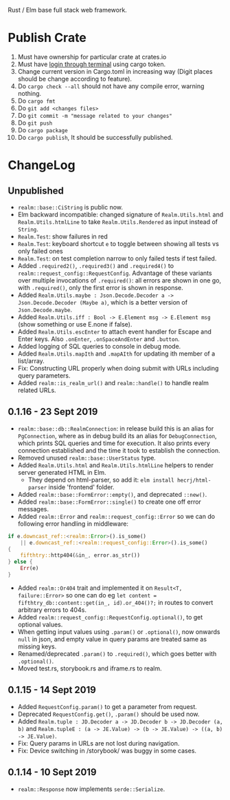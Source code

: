 Rust / Elm base full stack web framework.

# Publish Crate

1. Must have ownership for particular crate at crates.io
2. Must have [login through terminal] using cargo token.
3. Change current version in Cargo.toml in increasing way (Digit places should be
   change according to feature).
4. Do `cargo check --all` should not have any compile error, warning nothing.
5. Do `cargo fmt`
6. Do `git add <changes files>`
7. Do `git commit -m "message related to your changes"`
8. Do `git push`
9. Do `cargo package`
10. Do `cargo publish`, It should be successfully published.


[login through terminal]: https://doc.rust-lang.org/cargo/reference/publishing.html


# ChangeLog

## Unpublished

- `realm::base::CiString` is public now.
- Elm backward incompatible: changed signature of `Realm.Utils.html` and
  `Realm.Utils.htmlLine` to take `Realm.Utils.Rendered` as input instead of `String`.
- `Realm.Test`: show failures in red
- `Realm.Test`: keyboard shortcut `e` to toggle between showing all tests vs only
  failed ones
- `Realm.Test`: on test completion narrow to only failed tests if test failed.
- Added `.required2()`, `.required3()` and `.required4()` to
  `realm::request_config::RequestConfig`. Advantage of these variants over multiple
  invocations of `.required()`: all errors are shown in one go, with `.required()`, only
  the first error is shown in response.
- Added `Realm.Utils.maybe : Json.Decode.Decoder a -> Json.Decode.Decoder (Maybe a)`,
  which is a better version of `Json.Decode.maybe`.
- Added `Realm.Utils.iff : Bool -> E.Element msg -> E.Element msg` (show something or
  use E.none if false).
- Added `Realm.Utils.escEnter` to attach event handler for Escape and Enter keys. Also
  `.onEnter`, `.onSpaceAndEnter` and `.button`.
- Added logging of SQL queries to console in debug mode.
- Added `Realm.Utils.mapIth` and `.mapAIth` for updating ith member of a list/array.
- Fix: Constructing URL properly when doing submit with URLs including query parameters.
- Added `realm::is_realm_url()` and `realm::handle()` to handle realm related URLs.

## 0.1.16 - 23 Sept 2019

- `realm::base::db::RealmConnection`: in release build this is an alias for
  `PgConnection`, where as in debug build its an alias for `DebugConnection`, which
  prints SQL queries and time for execution. It also prints every connection
  established and the time it took to establish the connection.
- Removed unused `realm::base::UserStatus` type.
- Added `Realm.Utils.html` and `Realm.Utils.htmlLine` helpers to render server generated
  HTML in Elm.
  - They depend on html-parser, so add it: `elm install hecrj/html-parser` inside
    'frontend' folder.
- Added `realm::base::FormError::empty()`, and deprecated `::new()`.
- Added `realm::base::FormError::single()` to create one off error messages.
- Added `realm::Error` and `realm::request_config::Error` so we can do following error
  handling in middleware:

```rust
if e.downcast_ref::<realm::Error>().is_some()
    || e.downcast_ref::<realm::request_config::Error>().is_some()
{
    fifthtry::http404(&in_, error.as_str())
} else {
    Err(e)
}
```

- Added `realm::Or404` trait and implemented it on `Result<T, failure::Error>` so one
  can do eg `let content = fifthtry_db::content::get(in_, id).or_404()?;` in routes to
  convert arbitrary errors to 404s.
- Added `realm::request_config::RequestConfig.optional()`, to get optional values.
- When getting input values using `.param()` or `.optional()`, now onwards `null` in
  json, and empty value in query params are treated same as missing keys.
- Renamed/deprecated `.param()` to `.required()`, which goes better with `.optional()`.
- Moved test.rs, storybook.rs and iframe.rs to realm.

## 0.1.15 - 14 Sept 2019

- Added `RequestConfig.param()` to get a parameter from request.
- Deprecated `RequestConfig.get()`, `.param()` should be used now.
- Added `Realm.tuple : JD.Decoder a -> JD.Decoder b -> JD.Decoder (a, b)` and
  `Realm.tupleE : (a -> JE.Value) -> (b -> JE.Value) -> ((a, b) -> JE.Value)`.
- Fix: Query params in URLs are not lost during navigation.
- Fix: Device switching in /storybook/ was buggy in some cases.


## 0.1.14 - 10 Sept 2019

- `realm::Response` now implements `serde::Serialize`.
